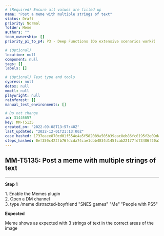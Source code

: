 ```yaml
---
# (Required) Ensure all values are filled up
name: "Post a meme with multiple strings of text"
status: Draft
priority: Normal
folder: Meme
authors: ""
team_ownership: []
priority_p1_to_p4: P3 - Deep Functions (Do extensive scenarios work?)

# (Optional)
location: null
component: null
tags: []
labels: []

# (Optional) Test type and tools
cypress: null
detox: null
mmctl: null
playwright: null
rainforest: []
manual_test_environments: []

# Do not change
id: 31446657
key: MM-T5135
created_on: "2022-09-08T13:57:40Z"
last_updated: "2022-12-01T21:13:00Z"
case_hashed: 1737eaee870cd01f554e4a5f582089a505b39eac8eb86fc0195f2e09da33c4a765a0d54f2b3117aa252a363a69cbdc5d
steps_hashed: 0ef350c422fb76fdcda74cae1cbb4834d145fcab22177fd73486f20a3d14ff6f5c6e81fc0e8df4c2d0636d04e5505e08
---
```


<!-- (Auto-generated) Based on frontmatter's "key" and "name" -->

## MM-T5135: Post a meme with multiple strings of text

---

**Step 1**

1\. Enable the Memes plugin\
2\. Open a DM channel\
3\. type /meme distracted-boyfriend "SNES games" "Me" "People with PS5"

**Expected**

Meme shows as expected with 3 strings of text in the correct areas of the image
